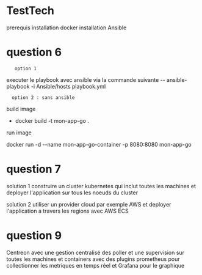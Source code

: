 # TestTech
prerequis 
installation docker 
installation Ansible 

# question 6
       option 1
executer le playbook avec ansible via la commande suivante 
--  ansible-playbook -i Ansible/hosts playbook.yml

      option 2 : sans ansible
build image 
- docker build -t mon-app-go .

run image 

docker run -d --name mon-app-go-container -p 8080:8080 mon-app-go

# question 7
solution 1 
construire un cluster kubernetes qui inclut toutes les machines et deployer l'application sur tous les noeuds du cluster  

solution 2 
utiliser un  provider cloud  par exemple AWS et deployer l'application a travers les regions  avec AWS ECS 

# question 9
 Centreon  avec une gestion centralisé des poller et une supervision sur toutes les machines et containers avec des plugins 
 prometheus pour collectionner les metriques en temps réel et Grafana pour le graphique

